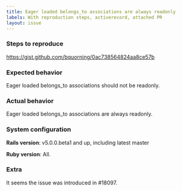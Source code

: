 ```yaml
---
title: Eager loaded belongs_to associations are always readonly
labels: With reproduction steps, activerecord, attached PR
layout: issue
---
```


### Steps to reproduce

https://gist.github.com/bquorning/0ac738564824aa8ce57b
### Expected behavior

Eager loaded belongs_to associations should not be readonly.
### Actual behavior

Eager loaded belongs_to associations are always readonly.
### System configuration

**Rails version**: v5.0.0.beta1 and up, including latest master

**Ruby version**: All.
### Extra

It seems the issue was introduced in #18097.

